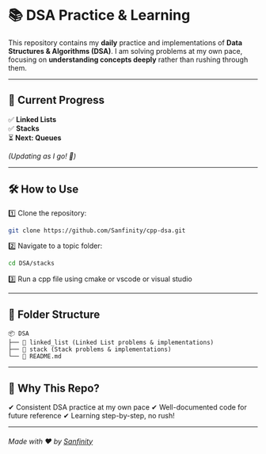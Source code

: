# 📚 DSA Practice & Learning  

This repository contains my **daily** practice and implementations of **Data Structures & Algorithms (DSA)**. I am solving problems at my own pace, focusing on **understanding concepts deeply** rather than rushing through them.  

---

## 📌 Current Progress  

✅ **Linked Lists**  
✅ **Stacks**  
⏳ **Next: Queues**  

_(Updating as I go! 🚀)_  

---

## 🛠️ How to Use  

1️⃣ Clone the repository:  
```bash
git clone https://github.com/Sanfinity/cpp-dsa.git
```
2️⃣ Navigate to a topic folder:
```bash
cd DSA/stacks
```
3️⃣ Run a cpp file using cmake or vscode or visual studio

---
## 📜 Folder Structure
```
📦 DSA
├── 📂 linked_list (Linked List problems & implementations)
├── 📂 stack (Stack problems & implementations)
└── 📜 README.md
```
---
## 🚀 Why This Repo?
✔ Consistent DSA practice at my own pace
✔ Well-documented code for future reference
✔ Learning step-by-step, no rush!

---
###### Made with ❤️ by [Sanfinity](https://github.com/Sanfinity/)
